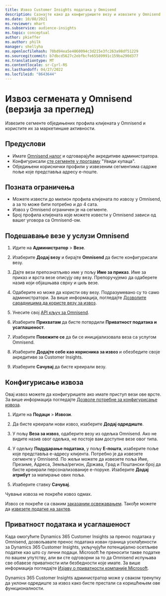 ```yaml
---
title: Извоз Customer Insights података у Omnisend
description: Сазнајте како да конфигуришете везу и извозите у Omnisend.
ms.date: 10/08/2021
ms.reviewer: mhart
ms.subservice: audience-insights
ms.topic: conceptual
author: pkieffer
ms.author: philk
manager: shellyha
ms.openlocfilehash: 70bd94ea5e4060094c3d215e3fc263a98df51229
ms.sourcegitcommit: b7dbcd5627c2ebfbcfe65589991c159ba290d377
ms.translationtype: MT
ms.contentlocale: sr-Cyrl-RS
ms.lasthandoff: 04/27/2022
ms.locfileid: "8643644"
---
```

# <a name="export-segments-to-omnisend-preview"></a>Извоз сегмената у Omnisend (верзија за преглед)

Извезите сегменте обједињених профила клијената у Omnisend и користите их за маркетиншке активности.

## <a name="prerequisites"></a>Предуслови

-   Имате [Omnisend налог](https://www.omnisend.com/) и одговарајуће акредитиве администратора.
-   Конфигурисали [сте сегменте у програму](segments.md) "Увиди купаца".
-   Обједињени кориснички профили у извезеним сегментима садрже поље које представља адресу е-поште.

## <a name="known-limitations"></a>Позната ограничења

- Можете извести до милион профила клијената по извозу у Omnisend, а за то може бити потребно и до 4 сата.
- Извоз у Omnisend ограничен је на сегменте.
- Број профила клијената које можете извести у Omnisend зависи од вашег уговора са Omnisend-ом.

## <a name="set-up-connection-to-omnisend"></a>Подешавање везе у услузи Omnisend

1. Идите на **Администратор** > **Везе**.

1. Изаберите **Додај везу** и бирајте **Omnisend** да бисте конфигурисали везу.

1. Дајте вези препознатљиво име у пољу **Име за приказ**. Име за приказ и врста везе описују ову везу. Препоручујемо да одаберете назив који објашњава сврху и циљ везе.

1. Одаберите ко може да користи ову везу. Подразумевано су то само администратори. За више информација, погледајте [Дозволите сарадницима да користе везу за извоз](connections.md#allow-contributors-to-use-a-connection-for-exports).

1. Унесите свој [API кључ за Omnisend](https://support.omnisend.com/en/articles/1061890-generating-api-key).

1. Изаберите **Прихватам** да бисте потврдили **Приватност података и усаглашеност**.

1. Изаберите **Повежите се** да би се иницијализовала веза са услугом Omnisend.

1. Изаберите **Додајте себе као корисника за извоз** и обезбедите своје акредитиве за Customer Insights.

1. Изаберите **Сачувај** да бисте креирали везу.

## <a name="configure-an-export"></a>Конфигурисање извоза

Овај извоз можете да конфигуришете ако имате приступ вези ове врсте. За више информација погледајте [Дозволе потребне за конфигурисање извоза](export-destinations.md#set-up-a-new-export).

1. Идите на **Подаци** > **Извози**.

1. Да бисте креирали нови извоз, изаберите **Додај одредиште**.

1. У пољу **Веза за извоз**, одаберите везу из одељка Omnisend. Ако не видите назив овог одељка, не постоје вам доступне везе овог типа.

1. У одељку **Подударање података**, у пољу **Е-пошта**, изаберите поље које представља е-адресу клијента. Потребно је да извезете сегменте у Omnisend. По жељи можете да извезете поља Име, Презиме, Адреса, Земља/регион, Држава, Град и Поштански број да бисте креирали персонализованије е-поруке. Изаберите **Додај атрибут** за мапирање ових поља.

1. Изаберите ставку **Сачувај**.

Чување извоза не покреће извоз одмах.

Извоз се покреће са сваким [заказаним освежавањем](system.md#schedule-tab). Такође можете да [извезете податке на захтев](export-destinations.md#run-exports-on-demand). 


## <a name="data-privacy-and-compliance"></a>Приватност података и усаглашеност

Када омогућите Dynamics 365 Customer Insights за пренос података у Omnisend, дозвољавате пренос података изван граница усклађености за Dynamics 365 Customer Insights, укључујући потенцијално осетљиве податке као што су лични подаци. Microsoft ће преносити такве податке по вашем упутству, али ви сте одговорни за то да Omnisend испуњава све обавезе приватности или безбедности које имате. За више информација погледајте [Изјаву о приватности компаније Microsoft](https://go.microsoft.com/fwlink/?linkid=396732).

Dynamics 365 Customer Insights администратор може у сваком тренутку да уклони одредиште за извоз како бисте престали са коришћењем ове функционалности.
